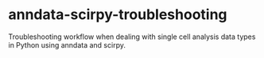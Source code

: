 # anndata-scirpy-troubleshooting


Troubleshooting workflow when dealing with single cell analysis data types in Python using anndata and scirpy.
